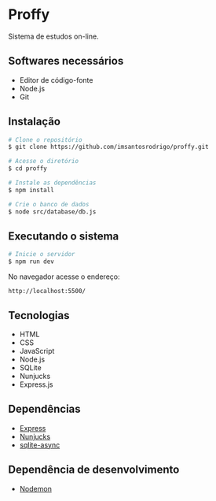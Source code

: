 # Proffy
Sistema de estudos on-line.

## Softwares necessários
* Editor de código-fonte
* Node.js
* Git

## Instalação
```bash
# Clone o repositório
$ git clone https://github.com/imsantosrodrigo/proffy.git

# Acesse o diretório
$ cd proffy

# Instale as dependências
$ npm install

# Crie o banco de dados
$ node src/database/db.js
```

## Executando o sistema
```bash
# Inicie o servidor
$ npm run dev
```

No navegador acesse o endereço:

```
http://localhost:5500/
```

## Tecnologias
* HTML
* CSS
* JavaScript
* Node.js
* SQLite
* Nunjucks
* Express.js

## Dependências
* [Express](https://github.com/expressjs/express)
* [Nunjucks](https://github.com/mozilla/nunjucks)
* [sqlite-async](https://github.com/fhellwig/sqlite-async)

## Dependência de desenvolvimento
* [Nodemon](https://github.com/remy/nodemon)
